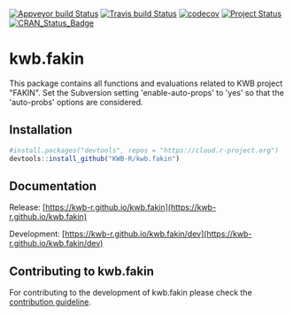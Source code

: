 [![Appveyor build Status](https://ci.appveyor.com/api/projects/status/github/KWB-R/kwb.fakin?branch=master&svg=true)](https://ci.appveyor.com/project/KWB-R/kwb-fakin/branch/master)
[![Travis build Status](https://travis-ci.org/KWB-R/kwb.fakin.svg?branch=master)](https://travis-ci.org/KWB-R/kwb.fakin)
[![codecov](https://codecov.io/github/KWB-R/kwb.fakin/branch/master/graphs/badge.svg)](https://codecov.io/github/KWB-R/kwb.fakin)
[![Project Status](https://img.shields.io/badge/lifecycle-experimental-orange.svg)](https://www.tidyverse.org/lifecycle/#experimental)
[![CRAN_Status_Badge](https://www.r-pkg.org/badges/version/kwb.fakin)]()

# kwb.fakin

This package contains all functions and evaluations related to KWB project "FAKIN". 
Set the Subversion setting 'enable-auto-props' to 'yes' so that the 'auto-probs' 
options are considered.

## Installation

```r
#install.packages("devtools", repos = "https://cloud.r-project.org")
devtools::install_github("KWB-R/kwb.fakin")
```

## Documentation

Release: [https://kwb-r.github.io/kwb.fakin](https://kwb-r.github.io/kwb.fakin)

Development: [https://kwb-r.github.io/kwb.fakin/dev](https://kwb-r.github.io/kwb.fakin/dev)


## Contributing to kwb.fakin

For contributing to the development of kwb.fakin please check the 
[contribution guideline](.github/CONTRIBUTING.md).

